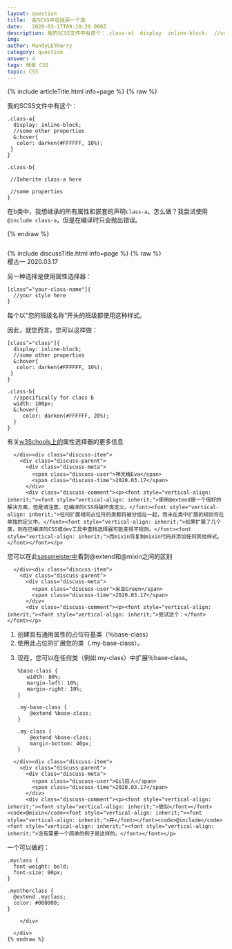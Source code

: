 ```yaml
---
layout: question
title:  在SCSS中包括另一个类
date:   2020-03-17T09:10:28.000Z
description: 我的SCSS文件中有这个：.class-a{  display  inline-block;  //some other properties ...
img: 
author: MandyLEYHarry
category: question
answer: 4
tags: 继承 CSS
topic: CSS
---
```

<div class="article-root">
  <div class="article">
    {% include articleTitle.html info=page %}
    {% raw %}
    <div class="article-content"><p><font style="vertical-align: inherit;"><font style="vertical-align: inherit;">我的SCSS文件中有这个：</font></font></p>

<pre class="lang-scss prettyprint-override"><code>.class-a{<font></font>
  display: inline-block;<font></font>
  //some other properties<font></font>
  &amp;:hover{<font></font>
   color: darken(#FFFFFF, 10%);<font></font>
 }  <font></font>
}<font></font>
<font></font>
.class-b{<font></font>
<font></font>
 //Inherite class-a here<font></font>
<font></font>
 //some properties<font></font>
}<font></font>
</code></pre>

<p><font style="vertical-align: inherit;"><font style="vertical-align: inherit;">在b类中，我想继承的所有属性和嵌套的声明</font></font><code>class-a</code><font style="vertical-align: inherit;"><font style="vertical-align: inherit;">。</font><font style="vertical-align: inherit;">怎么做？</font><font style="vertical-align: inherit;">我尝试使用</font></font><code>@include class-a</code><font style="vertical-align: inherit;"><font style="vertical-align: inherit;">，但是在编译时只会抛出错误。</font></font></p></div>
    {% endraw %}
  </div>
  <p style="height: 0;width:0;overflow: hidden;"> 第1926篇《在SCSS中包括另一个类》来自Winter(https://github.com/aiyld/aiyld.github.io)的站点</p>
  <div class="discuss-wrapper">
    {% include discussTitle.html info=page %}
    {% raw %}
    <div class="discuss-item">
        <div class="discuss-parent">
          <div class="discuss-meta">
            <span class="discuss-user">樱古一</span>
            <span class="discuss-time">2020.03.17</span>
          </div>
          <div class="discuss-comment"><p><font style="vertical-align: inherit;"><font style="vertical-align: inherit;">另一种选择是使用属性选择器：</font></font></p>

<pre><code>[class^="your-class-name"]{<font></font>
  //your style here<font></font>
}<font></font>
</code></pre>

<p><font style="vertical-align: inherit;"><font style="vertical-align: inherit;">每个以“您的班级名称”开头的班级都使用这种样式。</font></font></p>

<p><font style="vertical-align: inherit;"><font style="vertical-align: inherit;">因此，就您而言，您可以这样做：</font></font></p>

<pre><code>[class^="class"]{<font></font>
  display: inline-block;<font></font>
  //some other properties<font></font>
  &amp;:hover{<font></font>
   color: darken(#FFFFFF, 10%);<font></font>
 }  <font></font>
}<font></font>
<font></font>
.class-b{<font></font>
  //specifically for class b<font></font>
  width: 100px;<font></font>
  &amp;:hover{<font></font>
     color: darken(#FFFFFF, 20%);<font></font>
  }<font></font>
}<font></font>
</code></pre>

<p><font style="vertical-align: inherit;"><font style="vertical-align: inherit;">有关</font><a href="https://www.w3schools.com/css/css_attribute_selectors.asp" rel="noreferrer"><font style="vertical-align: inherit;">w3Schools上的</font></a><font style="vertical-align: inherit;">属性选择器的更多信息</font></font><a href="https://www.w3schools.com/css/css_attribute_selectors.asp" rel="noreferrer"><font style="vertical-align: inherit;"></font></a></p></div>
        </div>
        
      </div><div class="discuss-item">
        <div class="discuss-parent">
          <div class="discuss-meta">
            <span class="discuss-user">神无梅Eva</span>
            <span class="discuss-time">2020.03.17</span>
          </div>
          <div class="discuss-comment"><p><font style="vertical-align: inherit;"><font style="vertical-align: inherit;">使用@extend是一个很好的解决方案，但是请注意，已编译的CSS将破坏类定义。</font><font style="vertical-align: inherit;">任何扩展相同占位符的类都将被分组在一起，而未在类中扩展的规则将在单独的定义中。</font><font style="vertical-align: inherit;">如果扩展了几个类，则在已编译的CSS或dev工具中查找选择器可能变得不规则。</font><font style="vertical-align: inherit;">而mixin将复制mixin代码并添加任何其他样式。</font></font></p>

<p><font style="vertical-align: inherit;"><font style="vertical-align: inherit;">您可以在此</font><a href="https://www.sassmeister.com/gist/361c2c28bd465bedb11d45fbaf8081a3" rel="noreferrer"><font style="vertical-align: inherit;">sassmeister中</font></a><font style="vertical-align: inherit;">看到@extend和@mixin之间的区别</font></font><a href="https://www.sassmeister.com/gist/361c2c28bd465bedb11d45fbaf8081a3" rel="noreferrer"><font style="vertical-align: inherit;"></font></a></p></div>
        </div>
        
      </div><div class="discuss-item">
        <div class="discuss-parent">
          <div class="discuss-meta">
            <span class="discuss-user">米亚Green</span>
            <span class="discuss-time">2020.03.17</span>
          </div>
          <div class="discuss-comment"><p><font style="vertical-align: inherit;"><font style="vertical-align: inherit;">尝试这个：</font></font></p>

<ol>
<li><font style="vertical-align: inherit;"><font style="vertical-align: inherit;">创建具有通用属性的占位符基类（％base-class）</font></font></li>
<li><font style="vertical-align: inherit;"><font style="vertical-align: inherit;">使用此占位符扩展您的类（.my-base-class）。</font></font></li>
<li><p><font style="vertical-align: inherit;"><font style="vertical-align: inherit;">现在，您可以在任何类（例如.my-class）中扩展％base-class。</font></font></p>

<pre><code>%base-class {<font></font>
   width: 80%;<font></font>
   margin-left: 10%;<font></font>
   margin-right: 10%;<font></font>
}<font></font>
<font></font>
.my-base-class {<font></font>
    @extend %base-class;<font></font>
}<font></font>
<font></font>
.my-class {<font></font>
    @extend %base-class;<font></font>
    margin-bottom: 40px;<font></font>
}<font></font>
</code></pre></li>
</ol></div>
        </div>
        
      </div><div class="discuss-item">
        <div class="discuss-parent">
          <div class="discuss-meta">
            <span class="discuss-user">Gil启人</span>
            <span class="discuss-time">2020.03.17</span>
          </div>
          <div class="discuss-comment"><p><font style="vertical-align: inherit;"><font style="vertical-align: inherit;">貌似</font></font><code>@mixin</code><font style="vertical-align: inherit;"><font style="vertical-align: inherit;">并</font></font><code>@include</code><font style="vertical-align: inherit;"><font style="vertical-align: inherit;">没有需要一个简单的例子是这样的。</font></font></p>

<p><font style="vertical-align: inherit;"><font style="vertical-align: inherit;">一个可以做的：</font></font></p>

<pre class="lang-scss prettyprint-override"><code>.myclass {<font></font>
  font-weight: bold;<font></font>
  font-size: 90px;<font></font>
}<font></font>
<font></font>
.myotherclass {<font></font>
  @extend .myclass;<font></font>
  color: #000000;<font></font>
}<font></font>
</code></pre></div>
        </div>
        
      </div>
    {% endraw %}
  </div>
<div>
